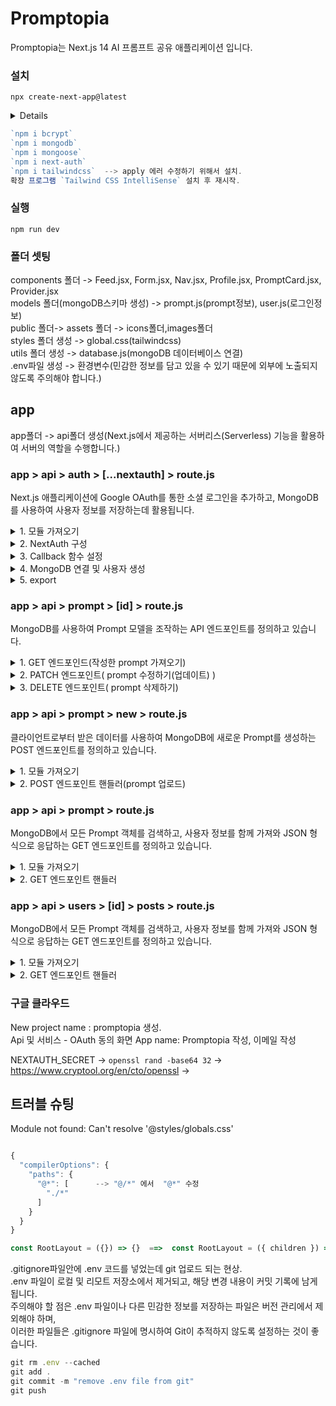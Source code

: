 # Promptopia
Promptopia는 Next.js 14 AI 프롬프트 공유 애플리케이션 입니다.  
### 설치
`npx create-next-app@latest`
<details>

```js
√ What is your project named? ... next.js-project
√ Would you like to use TypeScript? ... `No` / Yes
√ Would you like to use ESLint? ... `No` / Yes
√ Would you like to use Tailwind CSS? ... No / `Yes`
√ Would you like to use `src/` directory? ... `No` / Yes
√ Would you like to use App Router? (recommended) ...`No` / Yes
√ Would you like to customize the default import alias (@ / *)? ... No / `Yes`
√ What import alias would you like configured? ... @ / *
Creating a new Next.js app in C:\Users\line\Desktop\Next.js-Project\next.js-project.

Using npm.
```

</details>

```js
`npm i bcrypt`
`npm i mongodb` 
`npm i mongoose`
`npm i next-auth`
`npm i tailwindcss`  --> apply 에러 수정하기 위해서 설치.
확장 프로그램 `Tailwind CSS IntelliSense` 설치 후 재시작.
```

### 실행
`npm run dev`

### 폴더 셋팅
components 폴더 -> Feed.jsx, Form.jsx, Nav.jsx, Profile.jsx, PromptCard.jsx, Provider.jsx   
models 폴더(mongoDB스키마 생성) -> prompt.js(prompt정보), user.js(로그인정보)  
public 폴더-> assets 폴더 -> icons폴더,images폴더  
styles 폴더 생성 -> global.css(tailwindcss)   
utils 폴더 생성 -> database.js(mongoDB 데이터베이스 연결)   
.env파일 생성 -> 환경변수(민감한 정보를 담고 있을 수 있기 때문에 외부에 노출되지 않도록 주의해야 합니다.)  

## app
app폴더 -> api폴더 생성(Next.js에서 제공하는 서버리스(Serverless) 기능을 활용하여 서버의 역할을 수행합니다.)  

### app > api > auth > [...nextauth] > route.js   
Next.js 애플리케이션에 Google OAuth를 통한 소셜 로그인을 추가하고, MongoDB를 사용하여 사용자 정보를 저장하는데 활용됩니다.
<details>

<summary>1. 모듈 가져오기</summary>
- next-auth와 Google OAuth를 통한 로그인을 지원하는 next-auth/providers/google 모듈을 가져옵니다.<br>   
- MongoDB 모델(User)과 데이터베이스 연결을 위한 유틸리티 함수(connectToDB)도 가져옵니다.  

```js
import NextAuth from 'next-auth';
import GoogleProvider from 'next-auth/providers/google';
import User from '@models/user';
import { connectToDB } from '@utils/database';
```

</details>

<details>

<summary>2. NextAuth 구성</summary>
- NextAuth 함수를 호출하여 Next.js 애플리케이션에 인증을 추가합니다.<br>   
- GoogleProvider를 이용하여 Google OAuth를 설정하고, 클라이언트 ID와 클라이언트 비밀키는 환경 변수에서 가져옵니다<br>
- 환경변수를 가져올때는 process.env."키 이름" <br> 

```js
const handler = NextAuth({
  providers: [
    GoogleProvider({
      clientId: process.env.GOOGLE_ID,
      clientSecret: process.env.GOOGLE_CLIENT_SECRET,
    }),
  ],
  callbacks: {
    // ...
  },
});
```

</details>

<details>

<summary>3. Callback 함수 설정</summary>
- session 콜백은 사용자가 로그인할 때마다 세션에 관련된 정보를 추가합니다. 여기서는 MongoDB에서 사용자 ID를 가져와 세션에 저장합니다.<br>   
- signIn 콜백은 사용자가 로그인할 때 추가적인 동작을 정의합니다.<br>
여기서는 MongoDB에 사용자가 이미 존재하는지 확인하고, 없으면 새로운 사용자를 생성하여 저장합니다.<br>


```js
callbacks: {
  async session({ session }) {
    // MongoDB의 사용자 ID를 세션에 저장
    const sessionUser = await User.findOne({ email: session.user.email });
    session.user.id = sessionUser._id.toString();
    return session;
  },
  async signIn({ account, profile, user, credentials }) {
    // ...
  },
},
```

</details>

<details>

<summary>4. MongoDB 연결 및 사용자 생성</summary>
- signIn 콜백에서는 MongoDB에 연결하고, 사용자가 이미 존재하는지 확인한 후, 없으면 새로운 사용자를 생성하여 저장합니다.<br>   

```js
async signIn({ account, profile, user, credentials }) {
  try {
    await connectToDB();

    const userExists = await User.findOne({ email: profile.email });

    if (!userExists) {
      await User.create({
        email: profile.email,
        username: profile.name.replace(' ', '').toLowerCase(),
        image: profile.picture,
      });
    }

    return true;
  } catch (error) {
    console.log('Error checking if user exists: ', error.message);
    return false;
  }
},
```

</details>

<details>

<summary>5. export</summary>
- handler 함수를 GET 및 POST 요청에 대한 핸들러로 익스포트합니다. 이렇게 함으로써 Next.js 애플리케이션에서 해당 인증 핸들러를 사용할 수 있습니다.<br>   

```js
export { handler as GET, handler as POST };
```

</details>


### app > api > prompt > [id] > route.js   
MongoDB를 사용하여 Prompt 모델을 조작하는 API 엔드포인트를 정의하고 있습니다.
<details>

<summary>1. GET 엔드포인드(작성한 prompt 가져오기)</summary>
- GET 요청에 대한 핸들러로, MongoDB에서 특정 ID에 해당하는 Prompt를 찾아와 반환합니다.<br>   
- 만약 해당 ID에 대한 Prompt가 없으면 404 상태를 반환하고, 내부 서버 오류가 발생하면 500 상태를 반환합니다.<br>

```js
export const GET = async (request, { params }) => {
  try {
    await connectToDB();

    const prompt = await Prompt.findById(params.id).populate('creator');
    if (!prompt) return new Response('Prompt Not Found', { status: 404 });

    return new Response(JSON.stringify(prompt), { status: 200 });
  } catch (error) {
    return new Response('Internal Server Error', { status: 500 });
  }
};
```

</details>

<details>

<summary>2. PATCH 엔드포인트( prompt 수정하기(업데이트) )</summary>
- PATCH 요청에 대한 핸들러로, 특정 ID에 해당하는 Prompt를 찾아와서 내용과 태그를 업데이트합니다.<br>   
- 만약 해당 ID에 대한 Prompt가 없으면 404 상태를 반환하고, 내부 서버 오류가 발생하면 500 상태를 반환합니다.<br>

```js
export const PATCH = async (request, { params }) => {
  const { prompt, tag } = await request.json();

  try {
    await connectToDB();

    const existingPrompt = await Prompt.findById(params.id);

    if (!existingPrompt) {
      return new Response('Prompt not found', { status: 404 });
    }

    existingPrompt.prompt = prompt;
    existingPrompt.tag = tag;

    await existingPrompt.save();

    return new Response('Successfully updated the Prompts', { status: 200 });
  } catch (error) {
    return new Response('Error Updating Prompt', { status: 500 });
  }
};
```

</details>

<details>

<summary>3. DELETE 엔드포인트( prompt 삭제하기)</summary>
- DELETE 요청에 대한 핸들러로, 특정 ID에 해당하는 Prompt를 삭제합니다.<br>   
- 만약 해당 ID에 대한 Prompt가 없으면 404 상태를 반환하고, 내부 서버 오류가 발생하면 500 상태를 반환합니다.<br>

```js
export const DELETE = async (request, { params }) => {
  try {
    await connectToDB();

    await Prompt.findByIdAndDelete(params.id);

    return new Response('Prompt deleted successfully', { status: 200 });
  } catch (error) {
    return new Response('Error deleting prompt', { status: 500 });
  }
};
```

</details>

### app > api > prompt > new > route.js   
클라이언트로부터 받은 데이터를 사용하여 MongoDB에 새로운 Prompt를 생성하는 POST 엔드포인트를 정의하고 있습니다.
<details>

<summary>1. 모듈 가져오기</summary>
- @utils/database로부터 connectToDB 함수를 가져오고, @models/prompt로부터 Prompt 모델을 가져옵니다.<br>   


```js
import { connectToDB } from '@utils/database';
import Prompt from '@models/prompt';
```

</details>

<details>

<summary>2. POST 엔드포인트 핸들러(prompt 업로드)</summary>
- POST 요청에 대한 핸들러로, 클라이언트로부터 받은 JSON 데이터를 파싱하여 userId, prompt, tag 변수에 할당합니다.<br>   
- connectToDB 함수를 사용하여 MongoDB에 연결합니다.<br>
- new Prompt()를 사용하여 새로운 Prompt 객체를 생성하고, 받은 데이터를 사용하여 필드 값을 설정합니다.<br>
- newPrompt.save()를 호출하여 MongoDB에 새로운 Prompt를 저장합니다.<br>
- 공적으로 저장된 Prompt 객체를 JSON 형식으로 응답하며, 상태 코드를 201(Created)로 설정합니다.<br>
- 에러가 발생하면 상태 코드를 500(Internal Server Error)로 설정하고 실패 메시지를 응답합니다.<br>

```js
export const POST = async (req) => {
  const { userId, prompt, tag } = await req.json();

  try {
    await connectToDB();
    const newPrompt = new Prompt({
      creator: userId,
      prompt,
      tag,
    });

    await newPrompt.save();

    return new Response(JSON.stringify(newPrompt), { status: 201 });
  } catch (error) {
    return new Response('Failed to create a new prompt', { status: 500 });
  }
};
```
</details>

### app > api > prompt > route.js   
MongoDB에서 모든 Prompt 객체를 검색하고, 사용자 정보를 함께 가져와 JSON 형식으로 응답하는 GET 엔드포인트를 정의하고 있습니다.
<details>

<summary>1. 모듈 가져오기</summary>
- @utils/database로부터 connectToDB 함수를 가져오고, @models/prompt로부터 Prompt 모델을 가져옵니다.<br>   

```js
import { connectToDB } from '@utils/database';
import Prompt from '@models/prompt';
```
</details>

<details>

<summary>2. GET 엔드포인트 핸들러</summary>
- GET 요청에 대한 핸들러로, connectToDB 함수를 사용하여 MongoDB에 연결합니다.<br>   
- Prompt.find({}).populate('creator')를 호출하여 모든 Prompt 객체를 검색하고, creator 필드를 참조하여 해당 사용자 객체를 함께 검색합니다. <br>
이렇게 함으로써 사용자 정보도 함께 반환됩니다.<br>
- 검색된 prompts를 JSON 형식으로 응답하며, 상태 코드를 200(OK)로 설정합니다.<br>
- 에러가 발생하면 상태 코드를 500(Internal Server Error)로 설정하고 실패 메시지를 응답합니다.<br>

```js
export const GET = async (request) => {
  try {
    await connectToDB();

    const prompts = await Prompt.find({}).populate('creator');

    return new Response(JSON.stringify(prompts), { status: 200 });
  } catch (error) {
    return new Response('Failed to fetch all prompts', { status: 500 });
  }
};
```
</details>

### app > api > users > [id] > posts > route.js   
MongoDB에서 모든 Prompt 객체를 검색하고, 사용자 정보를 함께 가져와 JSON 형식으로 응답하는 GET 엔드포인트를 정의하고 있습니다.
<details>

<summary>1. 모듈 가져오기</summary>
- @utils/database로부터 connectToDB 함수를 가져오고, @models/prompt로부터 Prompt 모델을 가져옵니다.<br>   

```js
import { connectToDB } from '@utils/database';
import Prompt from '@models/prompt';
```
</details>

<details>

<summary>2. GET 엔드포인트 핸들러</summary>
- GET 요청에 대한 핸들러로, connectToDB 함수를 사용하여 MongoDB에 연결합니다.<br>   
- Prompt.find({ creator: params.id })를 호출하여 특정 사용자(creator)가 작성한 Prompt 객체들을 검색하고, populate('creator')를 사용하여 해당 사용자   객체를 함께 가져옵니다. <br>
이렇게 함으로써 사용자 정보도 함께 반환됩니다.<br>
- 검색된 prompts를 JSON 형식으로 응답하며, 상태 코드를 200(OK)로 설정합니다.<br>
- 에러가 발생하면 상태 코드를 500(Internal Server Error)로 설정하고 실패 메시지를 응답합니다.<br>

```js
export const GET = async (request, { params }) => {
  try {
    await connectToDB();

    const prompts = await Prompt.find({ creator: params.id }).populate('creator');
    // 특정 사용자(creator)가 작성한 모든 Prompt 객체를 검색하고, creator 필드를 참조하여 해당 사용자 객체를 함께 가져옵니다.

    return new Response(JSON.stringify(prompts), { status: 200 });
  } catch (error) {
    return new Response('Failed to fetch prompts created by user', { status: 500 });
  }
};
```
</details>



### 구글 클라우드
New project name : promptopia 생성.  
Api 및 서비스 - OAuth 동의 화면
App name: Promptopia 작성, 이메일 작성

NEXTAUTH_SECRET -> `openssl rand -base64 32` -> https://www.cryptool.org/en/cto/openssl  -> 

## 트러블 슈팅
Module not found: Can't resolve '@styles/globals.css'
```js

{
  "compilerOptions": {
    "paths": {
      "@*": [      --> "@/*" 에서  "@*" 수정
        "./*"
      ]
    }
  }
}

const RootLayout = ({}) => {}  ==>  const RootLayout = ({ children }) => {} 수정

```
.gitignore파일안에 .env 코드를 넣었는데 git 업로드 되는 현상.   
.env 파일이 로컬 및 리모트 저장소에서 제거되고, 해당 변경 내용이 커밋 기록에 남게 됩니다.    
주의해야 할 점은 .env 파일이나 다른 민감한 정보를 저장하는 파일은 버전 관리에서 제외해야 하며,    
이러한 파일들은 .gitignore 파일에 명시하여 Git이 추적하지 않도록 설정하는 것이 좋습니다.   
```js
git rm .env --cached
git add .
git commit -m "remove .env file from git"
git push

```


